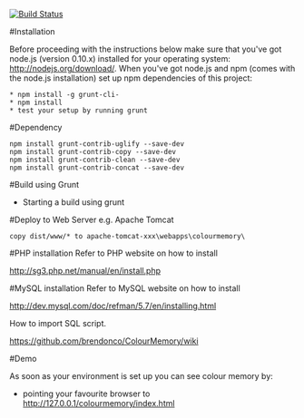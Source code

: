 [![Build Status](https://travis-ci.org/brendonco/ColourMemory.svg?branch=master)](https://travis-ci.org/brendonco/ColourMemory)

#Installation

Before proceeding with the instructions below make sure that you've got node.js (version 0.10.x) installed for your operating system: http://nodejs.org/download/. When you've got node.js and npm (comes with the node.js installation) set up npm dependencies of this project:

```
* npm install -g grunt-cli-
* npm install
* test your setup by running grunt
```

#Dependency

````
npm install grunt-contrib-uglify --save-dev
npm install grunt-contrib-copy --save-dev
npm install grunt-contrib-clean --save-dev
npm install grunt-contrib-concat --save-dev
````

#Build using Grunt
* Starting a build using grunt

#Deploy to Web Server e.g. Apache Tomcat

````
copy dist/www/* to apache-tomcat-xxx\webapps\colourmemory\
````

#PHP installation
Refer to PHP website on how to install

http://sg3.php.net/manual/en/install.php

#MySQL installation
Refer to MySQL website on how to install

http://dev.mysql.com/doc/refman/5.7/en/installing.html

How to import SQL script.

https://github.com/brendonco/ColourMemory/wiki

#Demo

As soon as your environment is set up you can see colour memory by:

* pointing your favourite browser to http://127.0.0.1/colourmemory/index.html
